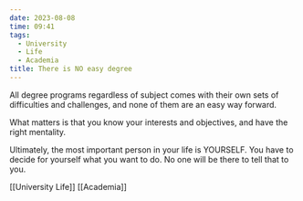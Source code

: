 ```yaml
---
date: 2023-08-08
time: 09:41
tags:
  - University
  - Life
  - Academia
title: There is NO easy degree
---
```

All degree programs regardless of subject comes with their own sets of difficulties and challenges, and none of them are an easy way forward.

What matters is that you know your interests and objectives, and have the right mentality.

Ultimately, the most important person in your life is YOURSELF. You have to decide for yourself what you want to do. No one will be there to tell that to you.

[[University Life]] [[Academia]]